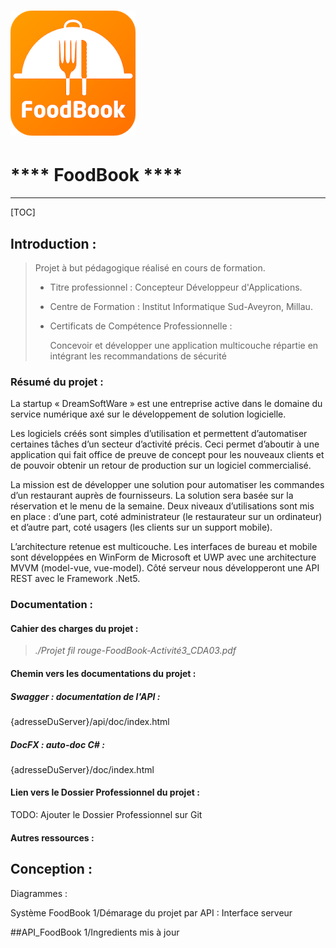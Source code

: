 # 					![logo](img\logo.png)

# 			**** FoodBook ****

------

[TOC]



## Introduction : 

> Projet à but pédagogique réalisé en cours de formation.
>
> - Titre professionnel : Concepteur Développeur d'Applications.
>
> - Centre de Formation : Institut Informatique Sud-Aveyron, Millau.
>
>   
>
> - Certificats de Compétence Professionnelle : 
>
>   Concevoir et développer une application multicouche répartie en intégrant les recommandations de sécurité 

### **Résumé du projet :** 

La startup « DreamSoftWare » est une entreprise active dans le domaine du service numérique axé sur le développement de solution logicielle.

Les logiciels créés sont simples d’utilisation et permettent d’automatiser certaines tâches d’un secteur d’activité précis. Ceci permet d’aboutir à une application qui fait office de preuve de concept pour les nouveaux clients et de pouvoir obtenir un retour de production sur un logiciel commercialisé.

La mission est de développer une solution pour automatiser les commandes d’un restaurant auprès de fournisseurs. La solution sera basée sur la réservation et le menu de la semaine. Deux niveaux d’utilisations sont mis en place : d’une part, coté administrateur (le restaurateur sur un ordinateur) et d’autre part, coté usagers (les clients sur un support mobile). 

L’architecture retenue est multicouche. Les interfaces de bureau et mobile sont développées en WinForm de Microsoft et UWP avec une architecture MVVM (model-vue, vue-model). Côté serveur nous développeront une API REST avec le Framework .Net5.

### Documentation :

#### Cahier des charges du projet :

> *./Projet fil rouge-FoodBook-Activité3_CDA03.pdf*

#### Chemin vers les documentations du projet : 

##### Swagger : documentation de l'API :

{adresseDuServer}/api/doc/index.html

##### DocFX : auto-doc C# :

{adresseDuServer}/doc/index.html

#### Lien vers le Dossier Professionnel du projet :

TODO: Ajouter le Dossier Professionnel sur Git

#### Autres ressources :

## Conception : 

Diagrammes : 



Système FoodBook
1/Démarage du projet par API : Interface serveur

##API_FoodBook
1/Ingredients mis à jour

